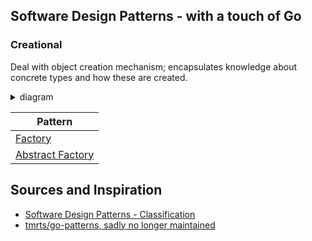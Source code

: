 ## Software Design Patterns - with a touch of Go

### Creational

Deal with object creation mechanism; encapsulates knowledge about concrete types and how these are created.

<details>
<summary>diagram</summary>
<br>

```
┌──────────────┐ 
│              │ 
│   Creator    │ 
│              │ 
└──────────────┘ 
        △        
        │        
        │        
┌───────────────┐
│               │
│ConcreteCreator│
│               │
└───────────────┘
```

</details>

| **Pattern** |
| --- |
| [Factory](https://github.com/refs/go-design-patterns/blob/master/creational/factory/factory.md) |
| [Abstract Factory](https://github.com/refs/go-design-patterns/blob/master/creational/abstract_factory/abstract_factory.md) |

## Sources and Inspiration
- [Software Design Patterns - Classification](https://en.wikipedia.org/wiki/Software_design_pattern#Classification_and_list)
- [tmrts/go-patterns, sadly no longer maintained](github.com/tmrts/go-patterns)
